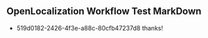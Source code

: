 ## OpenLocalization Workflow Test MarkDown
* 519d0182-2426-4f3e-a88c-80cfb47237d8 thanks!

<!--HONumber=Sep16_HO1-->


